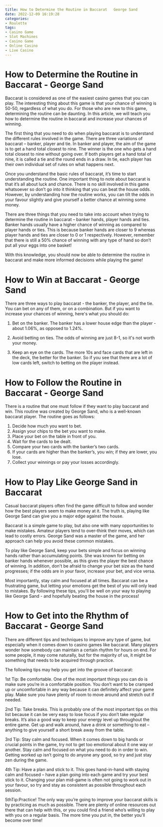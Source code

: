 ```yaml
---
title: How to Determine the Routine in Baccarat   George Sand 
date: 2022-12-09 16:19:28
categories:
- Roulette
tags:
- Casino Game
- Slot Machines
- Casino Game
- Online Casino
- Live Casino
---
```



#  How to Determine the Routine in Baccarat - George Sand 

Baccarat is considered as one of the easiest casino games that you can play. The interesting thing about this game is that your chance of winning is 50-50, regardless of what you do. For those who are new to this game, determining the routine can be daunting. In this article, we will teach you how to determine the routine in baccarat and increase your chances of winning.

The first thing that you need to do when playing baccarat is to understand the different rules involved in the game. There are three variations of baccarat – banker, player and tie. In banker and player, the aim of the game is to get a hand total closest to nine. The winner is the one who gets a hand total closest to nine without going over. If both players get a hand total of nine, it is called a tie and the round ends in a draw. In tie, each player has their own individual set of rules on what happens next.

Once you understand the basic rules of baccarat, it’s time to start understanding the routine. One important thing to note about baccarat is that it’s all about luck and chance. There is no skill involved in this game whatsoever so don’t go into it thinking that you can beat the house odds. However, by understanding how the routine works, you can tilt the odds in your favour slightly and give yourself a better chance at winning some money.

There are three things that you need to take into account when trying to determine the routine in baccarat – banker hands, player hands and ties. Banker hands usually have a higher chance of winning as compared to player hands or ties. This is because banker hands are closer to 9 whereas player hands and ties are closer to 0 or 1 respectively. However, remember that there is still a 50% chance of winning with any type of hand so don’t put all your eggs into one basket!

With this knowledge, you should now be able to determine the routine in baccarat and make more informed decisions while playing the game!

#  How to Win at Baccarat - George Sand 

There are three ways to play baccarat - the banker, the player, and the tie. You can bet on any of them, or on a combination. But if you want to increase your chances of winning, here's what you should do:

1) Bet on the banker. The banker has a lower house edge than the player - about 1.06%, as opposed to 1.24%.

2) Avoid betting on ties. The odds of winning are just 8-1, so it's not worth your money.

3) Keep an eye on the cards. The more 10s and face cards that are left in the deck, the better for the banker. So if you see that there are a lot of low cards left, switch to betting on the player instead.

#  How to Follow the Routine in Baccarat - George Sand 

There is a routine that one must follow if they want to play baccarat and win. This routine was created by George Sand, who is a well-known baccarat player. The routine goes as follows:

1. Decide how much you want to bet. 
2. Assign your chips to the bet you want to make. 
3. Place your bet on the table in front of you. 
4. Wait for the cards to be dealt. 
5. Compare your two cards with the banker’s two cards. 
6. If your cards are higher than the banker’s, you win; if they are lower, you lose. 
7. Collect your winnings or pay your losses accordingly.

#  How to Play Like George Sand in Baccarat 

Casual baccarat players often find the game difficult to follow and wonder how the best players seem to make money at it. The truth is, playing like George Sand can give you a major edge against the house.

Baccarat is a simple game to play, but also one with many opportunities to make mistakes. Amateur players tend to over-think their moves, which can lead to costly errors. George Sand was a master of the game, and her approach can help you avoid these common mistakes.

To play like George Sand, keep your bets simple and focus on winning hands rather than accumulating points. She was known for betting on banker hands whenever possible, as this gives the player the best chance of winning. In addition, don't be afraid to change your bet size as the hand progresses; if the odds are in your favor, increase your bet, and vice versa.

Most importantly, stay calm and focused at all times. Baccarat can be a frustrating game, but letting your emotions get the best of you will only lead to mistakes. By following these tips, you'll be well on your way to playing like George Sand - and hopefully beating the house in the process!

#  How to Get into the Rhythm of Baccarat - George Sand

There are different tips and techniques to improve any type of game, but especially when it comes down to casino games like baccarat. Many players wonder how somebody can maintain a certain rhythm for hours on end. For some people, it may come naturally, but for the majority of us, it might be something that needs to be acquired through practice. 

The following tips may help you get into the groove of baccarat:

1st Tip: Be comfortable. One of the most important things you can do is make sure you’re in a comfortable position. You don’t want to be cramped up or uncomfortable in any way because it can definitely affect your game play. Make sure you have plenty of room to move around and stretch out if needed. 

2nd Tip: Take breaks. This is probably one of the most important tips on this list because it can be very easy to lose focus if you don’t take regular breaks. It’s also a good way to keep your energy level up throughout the entire game. Get up and walk around, have a drink or something to eat – anything to give yourself a short break away from the table. 

3rd Tip: Stay calm and focused. When it comes down to big hands or crucial points in the game, try not to get too emotional about it one way or another. Stay calm and focused on what you need to do in order to win. Getting worked up isn’t going to do anyone any good, so try and just stay zen during the game. 

4th Tip: Have a plan and stick to it. This goes hand-in-hand with staying calm and focused – have a plan going into each game and try your best stick to it. Changing your plan mid-game is often not going to work out in your favour, so try and stay as consistent as possible throughout each session. 

5thTip:Practice! The only way you’re going to improve your baccarat skills is by practicing as much as possible. There are plenty of online resources out there that can help with this, or you could find a friend who’s willing to play with you on a regular basis. The more time you put in, the better you’ll become over time!